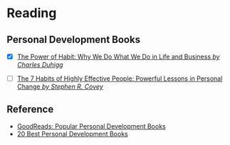 # Reading

## Personal Development Books
- [x] [The Power of Habit: Why We Do What We Do in Life and Business _by Charles Duhigg_](http://www.amazon.com/gp/product/1400069289)
- [ ] [The 7 Habits of Highly Effective People: Powerful Lessons in Personal Change _by Stephen R. Covey_](http://www.amazon.com/gp/product/0743269519/)


## Reference
- [GoodReads: Popular Personal Development Books](https://www.goodreads.com/shelf/show/personal-development)
- [20 Best Personal Development Books](http://www.developgoodhabits.com/personal-development-books/)


